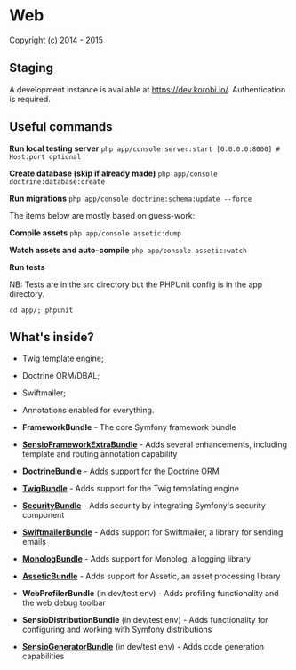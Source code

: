Web
========================

Copyright (c) 2014 - 2015

Staging
-------

A development instance is available at https://dev.korobi.io/. Authentication is required.

Useful commands
---------------

**Run local testing server**
`php app/console server:start [0.0.0.0:8000] # Host:port optional`

**Create database (skip if already made)**
`php app/console doctrine:database:create`

**Run migrations**
`php app/console doctrine:schema:update --force`

The items below are mostly based on guess-work:

**Compile assets**
`php app/console assetic:dump`

**Watch assets and auto-compile**
`php app/console assetic:watch`

**Run tests**

NB: Tests are in the src directory but the PHPUnit config is in the app directory.

`cd app/; phpunit`

What's inside?
--------------
  * Twig template engine;

  * Doctrine ORM/DBAL;

  * Swiftmailer;

  * Annotations enabled for everything.

  * **FrameworkBundle** - The core Symfony framework bundle

  * [**SensioFrameworkExtraBundle**][6] - Adds several enhancements, including
    template and routing annotation capability

  * [**DoctrineBundle**][7] - Adds support for the Doctrine ORM

  * [**TwigBundle**][8] - Adds support for the Twig templating engine

  * [**SecurityBundle**][9] - Adds security by integrating Symfony's security
    component

  * [**SwiftmailerBundle**][10] - Adds support for Swiftmailer, a library for
    sending emails

  * [**MonologBundle**][11] - Adds support for Monolog, a logging library

  * [**AsseticBundle**][12] - Adds support for Assetic, an asset processing
    library

  * **WebProfilerBundle** (in dev/test env) - Adds profiling functionality and
    the web debug toolbar

  * **SensioDistributionBundle** (in dev/test env) - Adds functionality for
    configuring and working with Symfony distributions

  * [**SensioGeneratorBundle**][13] (in dev/test env) - Adds code generation
    capabilities

[1]:  http://symfony.com/doc/2.6/book/installation.html
[6]:  http://symfony.com/doc/2.6/bundles/SensioFrameworkExtraBundle/index.html
[7]:  http://symfony.com/doc/2.6/book/doctrine.html
[8]:  http://symfony.com/doc/2.6/book/templating.html
[9]:  http://symfony.com/doc/2.6/book/security.html
[10]: http://symfony.com/doc/2.6/cookbook/email.html
[11]: http://symfony.com/doc/2.6/cookbook/logging/monolog.html
[12]: http://symfony.com/doc/2.6/cookbook/assetic/asset_management.html
[13]: http://symfony.com/doc/2.6/bundles/SensioGeneratorBundle/index.html
